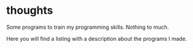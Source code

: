 # thoughts
Some programs to train my programming skills. Nothing to much.

Here you will find a listing with a description about the programs I made.
